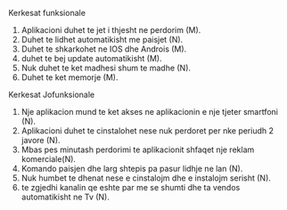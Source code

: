 
Kerkesat funksionale

1) Aplikacioni duhet te jet i thjesht ne perdorim (M).
2) Duhet te lidhet automatikisht me paisjet (N).
3) Duhet te shkarkohet ne IOS dhe Androis (M).
4) duhet te bej update automatikisht (M).
5) Nuk duhet te ket madhesi shum te madhe (N).
6) Duhet te ket memorje (M).

Kerkesat Jofunksionale 

1) Nje aplikacion mund te ket akses ne aplikacionin e nje tjeter smartfoni (N).
2) Aplikacioni duhet te cinstalohet nese nuk perdoret per nke periudh 2 javore (N).
3) Mbas pes minutash perdorimi te aplikacionit shfaqet nje reklam komerciale(N).
4) Komando paisjen dhe larg shtepis pa pasur lidhje ne lan (N).
5) Nuk humbet te dhenat nese e cinstalojm dhe e instalojm serisht (N).
6) te zgjedhi kanalin qe eshte par me se shumti dhe ta vendos automatikisht ne Tv (N).





